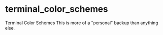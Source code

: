 # terminal_color_schemes
Terminal Color Schemes
This is more of a "personal" backup than anything else.
